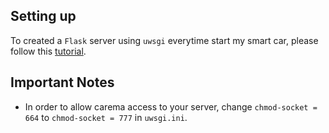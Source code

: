 ## Setting up

To created a `Flask` server using `uwsgi` everytime start my smart car, please follow this [tutorial](https://www.raspberrypi-spy.co.uk/2018/12/running-flask-under-nginx-raspberry-pi/).

## Important Notes
- In order to allow carema access to your server, change `chmod-socket = 664` to `chmod-socket = 777` in `uwsgi.ini`.
